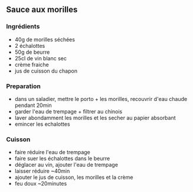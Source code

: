 ## Sauce aux morilles

### Ingrédients

- 40g de morilles séchées
- 2 échalottes
- 50g de beurre
- 25cl de vin blanc sec
- crème fraiche
- jus de cuisson du chapon

### Preparation

- dans un saladier, mettre le porto + les morilles, recouvrir d'eau chaude pendant 20min
- garder l'eau de trempage + filtrer au chinois
- laver abondamment les morilles et les secher au papier absorbant
- emincer les echalottes

### Cuisson

- faire réduire l'eau de trempage
- faire suer les échalottes dans le beurre
- déglacer au vin, ajouter l'eau de trempage
- laisser réduire ~40min
- ajouter le jus de cuisson, les morilles et la crème
- feu doux ~20minutes

